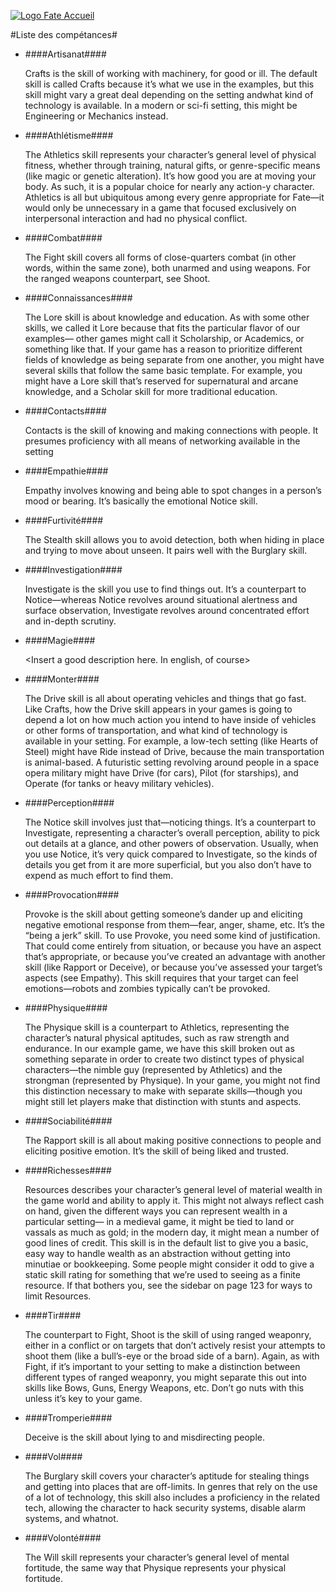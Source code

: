 [![Logo Fate Accueil](../img/power_fate.PNG)](../index.html)

<script type="text/javascript" src="script.js"></script>

#Liste des compétances#
*	####Artisanat####

	<div class="liner"></div>

	Crafts is the skill of working with machinery, for good or ill. The default skill is called Crafts because it’s what we use in the examples, but this skill might vary a great deal depending on the setting andwhat kind of technology is available. In a modern or sci-fi setting, this might be Engineering or Mechanics instead.


*	####Athlétisme####

	<div class="liner"></div>

	The Athletics skill represents your character’s general level of physical fitness, whether through training, natural gifts, or genre-specific means (like magic or genetic alteration). It’s how good you are at moving your body. As such, it is a popular choice for nearly any action-y character. Athletics is all but ubiquitous among every genre appropriate for Fate—it would only be unnecessary in a game that focused exclusively on interpersonal interaction and had no physical conflict.

*	####Combat####
	
	<div class="liner"></div>

	The Fight skill covers all forms of close-quarters combat (in other words, within the same zone), both unarmed and using weapons. For the ranged weapons counterpart, see Shoot.

*	####Connaissances####

	<div class="liner"></div>

	The Lore skill is about knowledge and education. As with some other skills, we called it Lore because that fits the particular flavor of our examples— other games might call it Scholarship, or Academics, or something like that. If your game has a reason to prioritize different fields of knowledge as being separate from one another, you might have several skills that follow the same basic template. For example, you might have a Lore skill that’s reserved for supernatural and arcane knowledge, and a Scholar skill for more traditional education.

*	####Contacts####

	<div class="liner"></div>

	Contacts is the skill of knowing and making connections with people. It presumes proficiency with all means of networking available in the setting

*	####Empathie####

	<div class="liner"></div>

	Empathy involves knowing and being able to spot changes in a person’s mood or bearing. It’s basically the emotional Notice skill.

*	####Furtivité####

	<div class="liner"></div>

	The Stealth skill allows you to avoid detection, both when hiding in place and trying to move about unseen. It pairs well with the Burglary skill.

*	####Investigation####

	<div class="liner"></div>

	Investigate is the skill you use to find things out. It’s a counterpart to Notice—whereas Notice revolves around situational alertness and surface observation, Investigate revolves around concentrated effort and in-depth scrutiny.

*	####Magie####

	<div class="liner"></div>

	<Insert a good description here. In english, of course>

*	####Monter####

	<div class="liner"></div>

	The Drive skill is all about operating vehicles and things that go fast. Like Crafts, how the Drive skill appears in your games is going to depend a lot on how much action you intend to have inside of vehicles or other forms of transportation, and what kind of technology is available in your setting. For example, a low-tech setting (like Hearts of Steel) might have Ride instead of Drive, because the main transportation is animal-based. A futuristic setting revolving around people in a space opera military might have Drive (for cars), Pilot (for starships), and Operate (for tanks or heavy military vehicles).

*	####Perception####

	<div class="liner"></div>

	The Notice skill involves just that—noticing things. It’s a counterpart to Investigate, representing a character’s overall perception, ability to pick out details at a glance, and other powers of observation. Usually, when you use Notice, it’s very quick compared to Investigate, so the kinds of details you get from it are more superficial, but you also don’t have to expend as much effort to find them.

*	####Provocation####

	<div class="liner"></div>

	Provoke is the skill about getting someone’s dander up and eliciting negative emotional response from them—fear, anger, shame, etc. It’s the “being a jerk” skill. To use Provoke, you need some kind of justification. That could come entirely from situation, or because you have an aspect that’s appropriate, or because you’ve created an advantage with another skill (like Rapport or Deceive), or because you’ve assessed your target’s aspects (see Empathy). This skill requires that your target can feel emotions—robots and zombies typically can’t be provoked.

*	####Physique####

	<div class="liner"></div>

	The Physique skill is a counterpart to Athletics, representing the character’s natural physical aptitudes, such as raw strength and endurance. In our example game, we have this skill broken out as something separate in order to create two distinct types of physical characters—the nimble guy (represented by Athletics) and the strongman (represented by Physique). In your game, you might not find this distinction necessary to make with separate skills—though you might still let players make that distinction with stunts and aspects.

*	####Sociabilité####

	<div class="liner"></div>

	The Rapport skill is all about making positive connections to people and eliciting positive emotion. It’s the skill of being liked and trusted.

*	####Richesses####

	<div class="liner"></div>

	Resources describes your character’s general level of material wealth in the game world and ability to apply it. This might not always reflect cash on hand, given the different ways you can represent wealth in a particular setting— in a medieval game, it might be tied to land or vassals as much as gold; in the modern day, it might mean a number of good lines of credit. This skill is in the default list to give you a basic, easy way to handle wealth as an abstraction without getting into minutiae or bookkeeping. Some people might consider it odd to give a static skill rating for something that we’re used to seeing as a finite resource. If that bothers you, see the sidebar on page 123 for ways to limit Resources.

*	####Tir####

	<div class="liner"></div>

	The counterpart to Fight, Shoot is the skill of using ranged weaponry, either in a conflict or on targets that don’t actively resist your attempts to shoot them (like a bull’s-eye or the broad side of a barn). Again, as with Fight, if it’s important to your setting to make a distinction between different types of ranged weaponry, you might separate this out into skills like Bows, Guns, Energy Weapons, etc. Don’t go nuts with this unless it’s key to your game.

*	####Tromperie####

	<div class="liner"></div>

	Deceive is the skill about lying to and misdirecting people.

*	####Vol####

	<div class="liner"></div>

	The Burglary skill covers your character’s aptitude for stealing things and getting into places that are off-limits. In genres that rely on the use of a lot of technology, this skill also includes a proficiency in the related tech, allowing the character to hack security systems, disable alarm systems, and whatnot.

*	####Volonté####

	<div class="liner"></div>

	The Will skill represents your character’s general level of mental fortitude, the same way that Physique represents your physical fortitude.